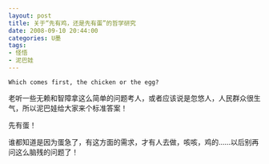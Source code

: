 ```yaml
---
layout: post
title: 关于“先有鸡，还是先有蛋”的哲学研究
date: 2008-09-10 20:44:00
categories: U墨
tags:
- 怪悟
- 泥巴娃
---
```

	Which comes first, the chicken or the egg?

老听一些无赖和智障拿这么简单的问题考人，或者应该说是忽悠人，人民群众很生气，所以泥巴娃给大家来个标准答案！

先有蛋！

谁都知道是因为蛋急了，有这方面的需求，才有人去做，咳咳，鸡的……以后别再问这么脑残的问题了！ 
